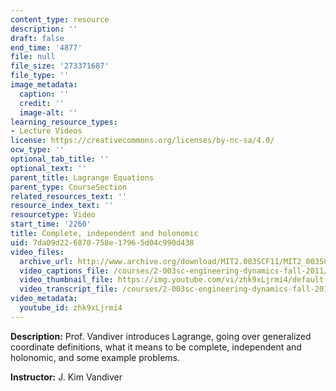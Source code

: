 ```yaml
---
content_type: resource
description: ''
draft: false
end_time: '4877'
file: null
file_size: '273371687'
file_type: ''
image_metadata:
  caption: ''
  credit: ''
  image-alt: ''
learning_resource_types:
- Lecture Videos
license: https://creativecommons.org/licenses/by-nc-sa/4.0/
ocw_type: ''
optional_tab_title: ''
optional_text: ''
parent_title: Lagrange Equations
parent_type: CourseSection
related_resources_text: ''
resource_index_text: ''
resourcetype: Video
start_time: '2260'
title: Complete, independent and holonomic
uid: 7da09d22-6870-758e-1796-5d04c990d438
video_files:
  archive_url: http://www.archive.org/download/MIT2.003SCF11/MIT2_003SCF11_lec15_300k.mp4
  video_captions_file: /courses/2-003sc-engineering-dynamics-fall-2011/48f0fc4f442f5b32a9c92f53d88a092f_zhk9xLjrmi4.vtt
  video_thumbnail_file: https://img.youtube.com/vi/zhk9xLjrmi4/default.jpg
  video_transcript_file: /courses/2-003sc-engineering-dynamics-fall-2011/52c3d9e775ce5999e66c903a602d87a8_zhk9xLjrmi4.pdf
video_metadata:
  youtube_id: zhk9xLjrmi4
---
```

**Description:** Prof. Vandiver introduces Lagrange, going over generalized coordinate definitions, what it means to be complete, independent and holonomic, and some example problems.

**Instructor:** J. Kim Vandiver
